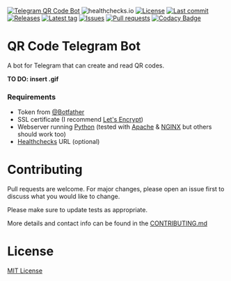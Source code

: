 [![Telegram QR Code Bot](https://img.shields.io/badge/Telegram-Bot-blue?logo=telegram)](https://t.me/@QRCodeTelegramBot/)
![healthchecks.io](https://img.shields.io/endpoint?label=QR%20Code&style=flat&url=https%3A%2F%2Fhealthchecks.io%2Fbadge%2F396c7d03-faf7-4562-9f83-1194d0%2FjEeWoR3a%2Fqr.shields)
[![License](https://img.shields.io/github/license/Crazy-Marvin/QRTelegramBot.svg)](https://github.com/Crazy-Marvin/QRTelegramBot/blob/development/LICENSE)
[![Last commit](https://img.shields.io/github/last-commit/Crazy-Marvin/PQRTelegramBot/.svg?style=flat)](https://github.com/Crazy-Marvin/QRTelegramBot/commits)
[![Releases](https://img.shields.io/github/downloads/Crazy-Marvin/QRTelegramBot/total.svg?style=flat)](https://github.com/Crazy-Marvin/QRTelegramBot/releases)
[![Latest tag](https://img.shields.io/github/tag/Crazy-Marvin/QRTelegramBot.svg?style=flat)](https://github.com/Crazy-Marvin/QRTelegramBot/tags)
[![Issues](https://img.shields.io/github/issues/Crazy-Marvin/QRTelegramBot.svg?style=flat)](https://github.com/Crazy-Marvin/QRTelegramBot/issues)
[![Pull requests](https://img.shields.io/github/issues-pr/Crazy-Marvin/QRTelegramBot.svg?style=flat)](https://github.com/Crazy-Marvin/QRTelegramBot//pulls)
[![Codacy Badge](https://app.codacy.com/project/badge/Grade/09e05ee668004039887bef40e82a15fd)](https://www.codacy.com/gh/Crazy-Marvin/QRTelegramBot/dashboard?utm_source=github.com&amp;utm_medium=referral&amp;utm_content=Crazy-Marvin/QRTelegramBot&amp;utm_campaign=Badge_Grade)

# QR Code Telegram Bot
A bot for Telegram that can create and read QR codes.

__TO DO: insert .gif__

### Requirements

- Token from [@Botfather](https://telegram.me/botfather)
- SSL certificate (I recommend [Let's Encrypt](https://letsencrypt.org/))
- Webserver running [Python](https://www.python.org/) (tested with [Apache](https://httpd.apache.org/) & [NGINX](https://www.nginx.com/) but others should work too)
- [Healthchecks](https://healthchecks.io/#php) URL (optional)

# Contributing

Pull requests are welcome. For major changes, please open an issue first to discuss what you would like to change.

Please make sure to update tests as appropriate.

More details and contact info can be found in the [CONTRIBUTING.md](https://github.com/Crazy-Marvin/QRTelegramBot/blob/trunk/.github/CONTRIBUTING.md)

# License

[MIT License](https://choosealicense.com/licenses/mit/)

